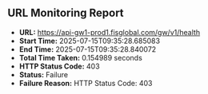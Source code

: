 ## URL Monitoring Report

- **URL:** https://api-gw1-prod1.fisglobal.com/gw/v1/health
- **Start Time:** 2025-07-15T09:35:28.685083
- **End Time:** 2025-07-15T09:35:28.840072
- **Total Time Taken:** 0.154989 seconds
- **HTTP Status Code:** 403
- **Status:** Failure
- **Failure Reason:** HTTP Status Code: 403
